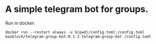# A simple telegram bot for groups.

Run in docker:

`docker run --restart always -v $(pwd)/config.toml:/config.toml maxblock/telegram-group-bot:0.1.3 telegram-group-bot /config.toml`
